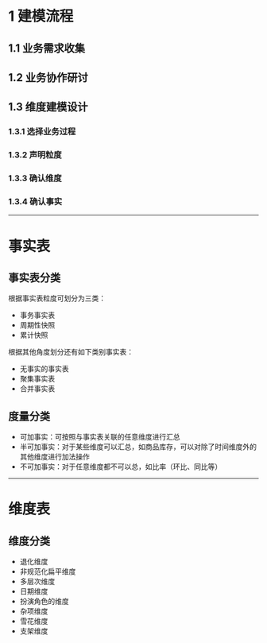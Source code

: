<!--
 * @Author              : Uncle Bean
 * @Date                : 2020-04-27 13:38:12
 * @LastEditors         : Uncle Bean
 * @LastEditTime        : 2020-04-27 16:55:55
 * @FilePath            : \DW\数仓建模\维度建模.md
 * @Description         : 
 -->

# 1 建模流程

## 1.1 业务需求收集

## 1.2 业务协作研讨

## 1.3 维度建模设计

### 1.3.1 选择业务过程

### 1.3.2 声明粒度

### 1.3.3 确认维度

### 1.3.4 确认事实

------------------------------------------

# 事实表

## 事实表分类

根据事实表粒度可划分为三类：

* 事务事实表
* 周期性快照
* 累计快照

根据其他角度划分还有如下类别事实表：

* 无事实的事实表
* 聚集事实表
* 合并事实表

## 度量分类

* 可加事实：可按照与事实表关联的任意维度进行汇总
* 半可加事实：对于某些维度可以汇总，如商品库存，可以对除了时间维度外的其他维度进行加法操作
* 不可加事实：对于任意维度都不可以总，如比率（环比、同比等）

------------------------------------------

# 维度表

## 维度分类

* 退化维度
* 非规范化扁平维度
* 多层次维度
* 日期维度
* 扮演角色的维度
* 杂项维度
* 雪花维度
* 支架维度